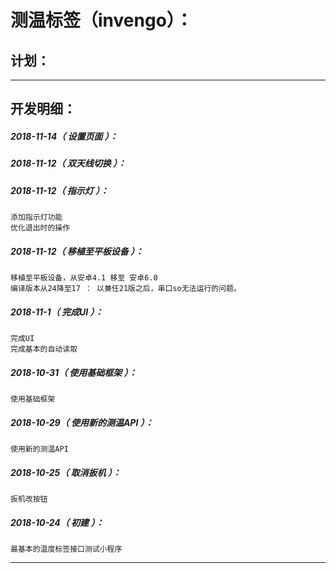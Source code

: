 测温标签（invengo）：
===================================================================

计划：
-------------------------------------------------------------------

*******************************************************************

开发明细：
-------------------------------------------------------------------

##### 2018-11-14（ 设置页面 ）：

##### 2018-11-12（ 双天线切换 ）：

##### 2018-11-12（ 指示灯 ）：
	添加指示灯功能
	优化退出时的操作

##### 2018-11-12（ 移植至平板设备 ）：
	移植至平板设备，从安卓4.1 移至 安卓6.0
	编译版本从24降至17 ： 以兼任21版之后，串口so无法运行的问题。

##### 2018-11-1（ 完成UI ）：
	完成UI
	完成基本的自动读取

##### 2018-10-31（ 使用基础框架 ）：
	使用基础框架

##### 2018-10-29（ 使用新的测温API ）：
	使用新的测温API

##### 2018-10-25（ 取消扳机 ）：
	扳机改按钮

##### 2018-10-24（ 初建 ）：
	最基本的温度标签接口测试小程序

*******************************************************************
